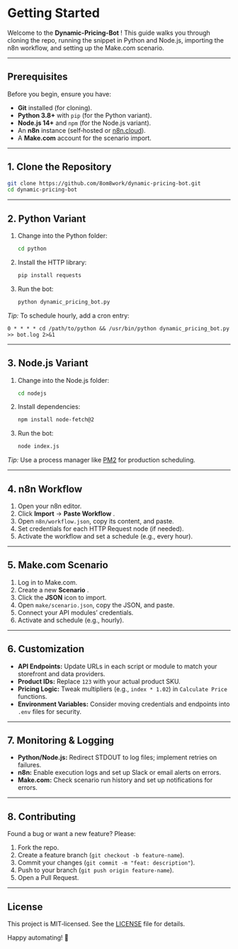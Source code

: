 # Getting Started

Welcome to the  **Dynamic-Pricing-Bot** ! This guide walks you through cloning the repo, running the snippet in Python and Node.js, importing the n8n workflow, and setting up the Make.com scenario.

---

## Prerequisites

Before you begin, ensure you have:

* **Git** installed (for cloning).
* **Python 3.8+** with `pip` (for the Python variant).
* **Node.js 14+** and `npm` (for the Node.js variant).
* An **n8n** instance (self‑hosted or [n8n.cloud](https://n8n.io/)).
* A **Make.com** account for the scenario import.

---

## 1. Clone the Repository

```bash
git clone https://github.com/8om8work/dynamic-pricing-bot.git
cd dynamic-pricing-bot
```

---

## 2. Python Variant

1. Change into the Python folder:
   ```bash
   cd python
   ```
2. Install the HTTP library:
   ```bash
   pip install requests
   ```
3. Run the bot:
   ```bash
   python dynamic_pricing_bot.py
   ```

*Tip:* To schedule hourly, add a cron entry:

```cron
0 * * * * cd /path/to/python && /usr/bin/python dynamic_pricing_bot.py >> bot.log 2>&1
```

---

## 3. Node.js Variant

1. Change into the Node.js folder:
   ```bash
   cd nodejs
   ```
2. Install dependencies:
   ```bash
   npm install node-fetch@2
   ```
3. Run the bot:
   ```bash
   node index.js
   ```

*Tip:* Use a process manager like [PM2](https://pm2.keymetrics.io/) for production scheduling.

---

## 4. n8n Workflow

1. Open your n8n editor.
2. Click **Import** →  **Paste Workflow** .
3. Open `n8n/workflow.json`, copy its content, and paste.
4. Set credentials for each HTTP Request node (if needed).
5. Activate the workflow and set a schedule (e.g., every hour).

---

## 5. Make.com Scenario

1. Log in to Make.com.
2. Create a new  **Scenario** .
3. Click the **JSON** icon to import.
4. Open `make/scenario.json`, copy the JSON, and paste.
5. Connect your API modules’ credentials.
6. Activate and schedule (e.g., hourly).

---

## 6. Customization

* **API Endpoints:** Update URLs in each script or module to match your storefront and data providers.
* **Product IDs:** Replace `123` with your actual product SKU.
* **Pricing Logic:** Tweak multipliers (e.g., `index * 1.02`) in `Calculate Price` functions.
* **Environment Variables:** Consider moving credentials and endpoints into `.env` files for security.

---

## 7. Monitoring & Logging

* **Python/Node.js:** Redirect STDOUT to log files; implement retries on failures.
* **n8n:** Enable execution logs and set up Slack or email alerts on errors.
* **Make.com:** Check scenario run history and set up notifications for errors.

---

## 8. Contributing

Found a bug or want a new feature? Please:

1. Fork the repo.
2. Create a feature branch (`git checkout -b feature-name`).
3. Commit your changes (`git commit -m "feat: description"`).
4. Push to your branch (`git push origin feature-name`).
5. Open a Pull Request.

---

## License

This project is MIT‑licensed. See the [LICENSE](https://chatgpt.com/g/g-p-682f23c0eae0819186abae82ebd994ae-neuralnomics-substack/LICENSE) file for details.

Happy automating! 🚀
